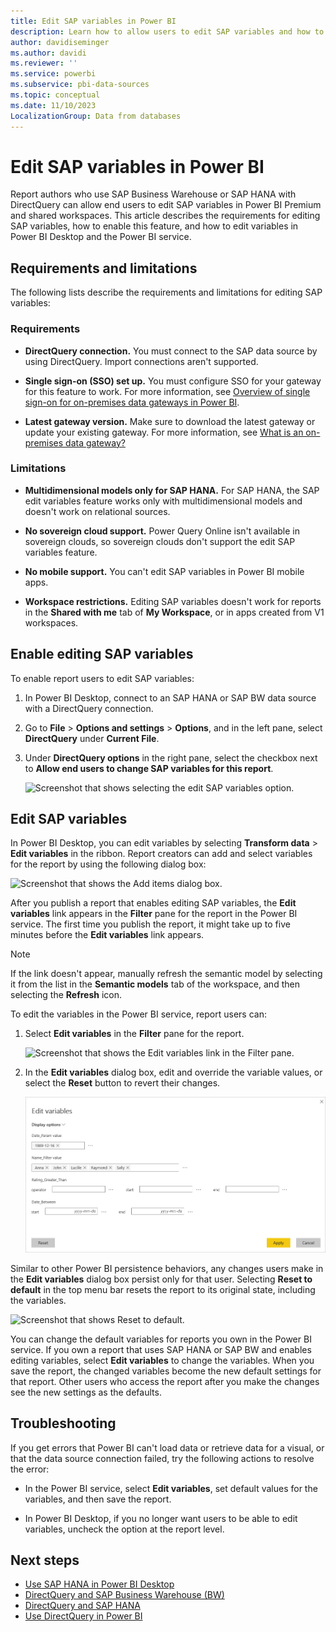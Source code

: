 ```yaml
---
title: Edit SAP variables in Power BI
description: Learn how to allow users to edit SAP variables and how to edit variables for SAP Business Warehouse or SAP HANA DirectQuery reports.
author: davidiseminger
ms.author: davidi
ms.reviewer: ''
ms.service: powerbi
ms.subservice: pbi-data-sources
ms.topic: conceptual
ms.date: 11/10/2023
LocalizationGroup: Data from databases
---
```


# Edit SAP variables in Power BI

Report authors who use SAP Business Warehouse or SAP HANA with DirectQuery can allow end users to edit SAP variables in Power BI Premium and shared workspaces. This article describes the requirements for editing SAP variables, how to enable this feature, and how to edit variables in Power BI Desktop and the Power BI service.

## Requirements and limitations

The following lists describe the requirements and limitations for editing SAP variables:

### Requirements

- **DirectQuery connection.** You must connect to the SAP data source by using DirectQuery. Import connections aren't supported.

- **Single sign-on (SSO) set up.** You must configure SSO for your gateway for this feature to work. For more information, see [Overview of single sign-on for on-premises data gateways in Power BI](service-gateway-sso-overview.md).

- **Latest gateway version.** Make sure to download the latest gateway or update your existing gateway. For more information, see [What is an on-premises data gateway?](service-gateway-onprem.md)

### Limitations

- **Multidimensional models only for SAP HANA.** For SAP HANA, the SAP edit variables feature works only with multidimensional models and doesn't work on relational sources.

- **No sovereign cloud support.** Power Query Online isn't available in sovereign clouds, so sovereign clouds don't support the edit SAP variables feature.

- **No mobile support.** You can't edit SAP variables in Power BI mobile apps.

- **Workspace restrictions.** Editing SAP variables doesn't work for reports in the **Shared with me** tab of **My Workspace**, or in apps created from V1 workspaces.

## Enable editing SAP variables

To enable report users to edit SAP variables:

1. In Power BI Desktop, connect to an SAP HANA or SAP BW data source with a DirectQuery connection.

1. Go to **File** > **Options and settings** > **Options**, and in the left pane, select **DirectQuery** under **Current File**.

1. Under **DirectQuery options** in the right pane, select the checkbox next to **Allow end users to change SAP variables for this report**.

   ![Screenshot that shows selecting the edit SAP variables option.](media/service-edit-sap-variables/sap-preview-setting-in-desktop.png)

## Edit SAP variables

In Power BI Desktop, you can edit variables by selecting **Transform data** > **Edit variables** in the ribbon. Report creators can add and select variables for the report by using the following dialog box:

![Screenshot that shows the Add items dialog box.](media/service-edit-sap-variables/sap-variables-add-items.png)

After you publish a report that enables editing SAP variables, the **Edit variables** link appears in the **Filter** pane for the report in the Power BI service. The first time you publish the report, it might take up to five minutes before the **Edit variables** link appears.

> [!NOTE]
> If the link doesn't appear, manually refresh the semantic model by selecting it from the list in the **Semantic models** tab of the workspace, and then selecting the **Refresh** icon.

To edit the variables in the Power BI service, report users can:

1. Select **Edit variables** in the **Filter** pane for the report.

   ![Screenshot that shows the Edit variables link in the Filter pane.](media/service-edit-sap-variables/sap-edit-variables-link.png)

1. In the **Edit variables** dialog box, edit and override the variable values, or select the **Reset** button to revert their changes.

   ![Screenshot that shows the Edit variables dialog box in the Power BI service.](media/service-edit-sap-variables/sap-edit-variables-dialog.png)

Similar to other Power BI persistence behaviors, any changes users make in the **Edit variables** dialog box persist only for that user. Selecting **Reset to default** in the top menu bar resets the report to its original state, including the variables.

   ![Screenshot that shows Reset to default.](media/service-edit-sap-variables/reset-to-default.png)

You can change the default variables for reports you own in the Power BI service. If you own a report that uses SAP HANA or SAP BW and enables editing variables, select **Edit variables** to change the variables. When you save the report, the changed variables become the new default settings for that report. Other users who access the report after you make the changes see the new settings as the defaults.

## Troubleshooting

If you get errors that Power BI can't load data or retrieve data for a visual, or that the data source connection failed, try the following actions to resolve the error:

- In the Power BI service, select **Edit variables**, set default values for the variables, and then save the report.

- In Power BI Desktop, if you no longer want users to be able to edit variables, uncheck the option at the report level.

## Next steps

- [Use SAP HANA in Power BI Desktop](/power-query/connectors/sap-hana/overview)
- [DirectQuery and SAP Business Warehouse (BW)](desktop-directquery-sap-bw.md)
- [DirectQuery and SAP HANA](desktop-directquery-sap-hana.md)
- [Use DirectQuery in Power BI](desktop-directquery-about.md)
